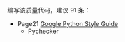 
编写该质量代码，建议 91 条：
* Page21 [Google Python Style Guide](https://google.github.io/styleguide/pyguide.html)
  * Pychecker 
